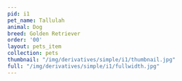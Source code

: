```yaml
---
pid: i1
pet_name: Tallulah
animal: Dog
breed: Golden Retriever
order: '00'
layout: pets_item
collection: pets
thumbnail: "/img/derivatives/simple/i1/thumbnail.jpg"
full: "/img/derivatives/simple/i1/fullwidth.jpg"
---
```

